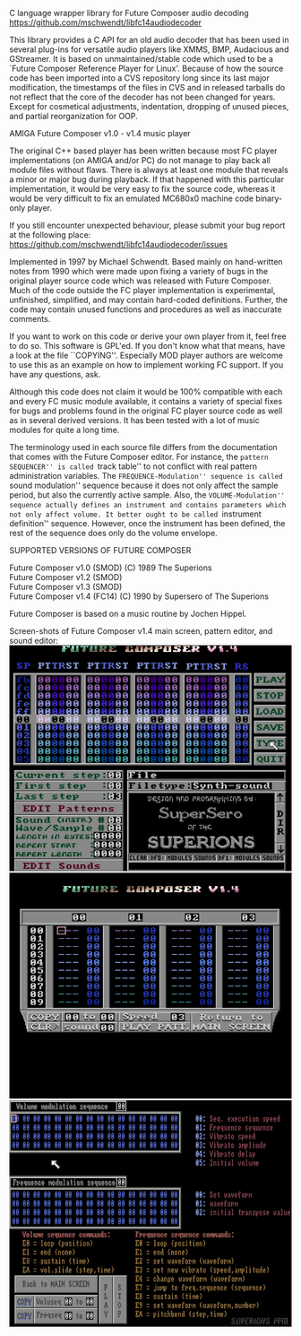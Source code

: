 C language wrapper library for Future Composer audio decoding  
https://github.com/mschwendt/libfc14audiodecoder

This library provides a C API for an old audio decoder that has been used
in several plug-ins for versatile audio players like XMMS, BMP, Audacious
and GStreamer. It is based on unmaintained/stable code which used to be
a `Future Composer Reference Player for Linux'. Because of how the source
code has been imported into a CVS repository long since its last major
modification, the timestamps of the files in CVS and in released tarballs
do not reflect that the core of the decoder has not been changed for
years. Except for cosmetical adjustments, indentation, dropping of unused
pieces, and partial reorganization for OOP.


AMIGA Future Composer v1.0 - v1.4 music player

The original C++ based player has been written because most FC player
implementations (on AMIGA and/or PC) do not manage to play back all module
files without flaws. There is always at least one module that reveals a
minor or major bug during playback. If that happened with this particular
implementation, it would be very easy to fix the source code, whereas it
would be very difficult to fix an emulated MC680x0 machine code
binary-only player.

If you still encounter unexpected behaviour, please submit your bug report
at the following place: https://github.com/mschwendt/libfc14audiodecoder/issues

Implemented in 1997 by Michael Schwendt. Based
mainly on hand-written notes from 1990 which were made upon fixing a
variety of bugs in the original player source code which was released with
Future Composer. Much of the code outside the FC player implementation is
experimental, unfinished, simplified, and may contain hard-coded
definitions. Further, the code may contain unused functions and procedures
as well as inaccurate comments.

If you want to work on this code or derive your own player from it, feel
free to do so. This software is GPL'ed. If you don't know what that means,
have a look at the file ``COPYING''. Especially MOD player authors are
welcome to use this as an example on how to implement working FC support.
If you have any questions, ask.

Although this code does not claim it would be 100% compatible with each
and every FC music module available, it contains a variety of special
fixes for bugs and problems found in the original FC player source code as
well as in several derived versions. It has been tested with a lot of
music modules for quite a long time.

The terminology used in each source file differs from the documentation
that comes with the Future Composer editor. For instance, the ``pattern
SEQUENCER'' is called ``track table'' to not conflict with real pattern
administration variables. The ``FREQUENCE-Modulation'' sequence is called
``sound modulation'' sequence because it does not only affect the sample
period, but also the currently active sample.
Also, the ``VOLUME-Modulation'' sequence actually defines an instrument
and contains parameters which not only affect volume. It better ought to
be called ``instrument definition'' sequence. However, once the instrument
has been defined, the rest of the sequence does only do the volume
envelope.


SUPPORTED VERSIONS OF FUTURE COMPOSER

Future Composer v1.0 (SMOD)  (C) 1989 The Superions  
Future Composer v1.2 (SMOD)  
Future Composer v1.3 (SMOD)  
Future Composer v1.4 (FC14)  (C) 1990 by Supersero of The Superions  

Future Composer is based on a music routine by Jochen Hippel.


Screen-shots of Future Composer v1.4 main screen, pattern editor, and sound editor:
![](images/fc.png)![](images/fc_pattedit.png)![](images/fc_sndedit.png)
